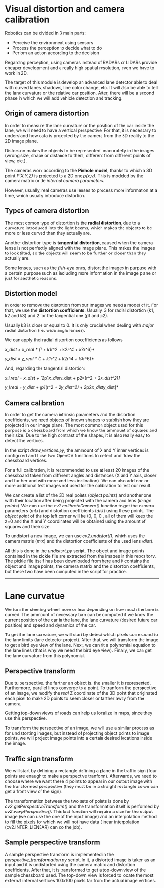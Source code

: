# Visual distortion and camera calibration
 
Robotics can be divided in 3 main parts:
- Perceive the environment using sensors
- Process the perception to decide what to do
- Perfom an action according to the decision

Regarding perception, using cameras instead of RADARs or LIDARs provide cheaper development and a really high spatial resolution, even we have to work in 2D.

The target of this module is develop an advanced lane detector able to deal with curved lanes, shadows, line color change, etc. It will also be able to tell the lane curvature or the relative car position. After, there will be a second phase in which we will add vehicle detection and tracking.


## Origin of camera distortion

In order to measure the lane curvature or the position of the car inside the lane, we will need to have a vertical perspective. For that, it is necessary to understand how data is projected by the camera from the 3D reality to the 2D image plane.

Distorsion makes the objects to be represented unacuratelly in the images (wrong size, shape or distance to them, different from different points of view, etc.).

The cameras work according to the **Pinhole model**, thanks to which a 3D point *P(X,Y,Z)* is projected to a 2D one *p(x,y)*. This is modeled by the camera matrix or de *internal camera parameters*.

However, usually, real cameras use lenses to process more information at a time, which usually introduce distortion.


## Types of camera distortion

The most comon type of distortion is the **radial distortion**, due to a curvature introduced into the light beams, which makes the objects to be more or less curved than they actually are.

Another distortion type is **tangential distortion**, caused when the camera lense is not perfectly aligned with the image plane. This makes the images to look tilted, so the objects will seem to be further or closer than they actually are.

Some lenses, such as the *fish-eye* ones, distort the images in purpuse with a certain purpose such as including more information in the image plane or just for aesthetic reasons.


## Distortion model

In order to remove the distortion from our images we need a model of it. For that, we use the **distortion coefficients**. Usually, 3 for radial distortion (k1, k2 and k3) and 2 for the tangential one (p1 and p2).

Usually k3 is close or equal to 0. It is only crucial when dealing with *major* radial distortion (i.e. wide angle lenses).


We can apply thei radial distortion coeefficients as follows:

*x\_dist = x\_real * (1 + k1*r^2 + k2*r^4 + k3*r^6)*

*y\_dist = y\_real * (1 + k1*r^2 + k2*r^4 + k3*r^6)*


And, regarding the tangential distortion:

*x_\real = x\_dist + [2*p1*x\_dist*y\_dist + p2*(r^2 + 2*x\_dist^2)]*

*y_\real = y\_dist + [p1*(r^2 + 2*y\_dist^2) + 2*p2*x\_dist*y\_dist]*


## Camera calibration

In order to get the camera intrinsic parameters and the distortion coefficients, we need objects of known shapes to stablish how they are projected in our image plane. The most common object used for this purpose is a chessboard from which we know the ammount of squares and their size. Due to the high contrast of the shapes, it is also really easy to detect the vertices. 

In the script *draw_vertices.py*, the ammount of X and Y inner vertices is configured and I use two OpenCV functions to detect and draw the chessboard vertices.


For a full calibration, it is recommended to use at least 20 images of the chessboard taken from different angles and distances (X and Y axis, closer and further and with more and less inclination). We can also add one or more additional test images not used for the calibration to test our result.

We can create a list of the 3D real points (*object points*) and another one with their location after being projected with the camera and lens (*image points*). We can use the *cv2.calibrateCamera()* function to get the camera parameters (*mtx*) and distortion coefficients (*dist*) using these points. The *object point* of the top left corner will be (0, 0, 0), all of them will keep the z=0 and the X and Y coordinates will be obtained using the amount of squares and their size.

To undistort a new image, we can use *cv2.undistort()*, which uses the camera matris (*mtx*) and the distortion coefficients of the used lens (*dist*).


All this is done in the *undistort.py* script. The object and image points contained in the pickle file are extracted from the images in [this repository](https://github.com/udacity/CarND-Camera-Calibration). The pickle file itself has been downloaded from [here](https://s3-us-west-1.amazonaws.com/udacity-selfdrivingcar/files/Advanced_Lane_Finding_Images/correct_for_distortion/wide_dist_pickle.p) and it contains the object and image points, the camera matrix and the distortion coefficients, but these two have been computed in the script for practice.


---

# Lane curvatue

We turn the steering wheel more or less depending on how much the lane is curved. The ammount of necessary turn can be computed if we know the current position of the car in the lane, the lane curvature (desired future car position) and speed and dynamics of the car.

To get the lane curvature, we will start by detect which pixels correspond to the lane limits (lane detector project). After that, we will transform the image to get a bird eye view of the lane. Next, we can fit a polynomial equation to the lane lines (that is why we need the bird eye view). Finally, we can get the lane curvature from this polynomial.


## Perspective transform

Due tu perspective, the farther an object is, the smaller it is represented. Furthermore, parallel lines converge to a point. To tranform the perspective of an image, we modify the *real* Z coordinate of the 3D point that originated each pixel to make 2D points to seem closer or farther away from the camera.

Getting top-down views of roads can help us localize in maps, since they use this perspective.

To transform the perspective of an image, we will use a similar process as for undistorting images, but instead of projecting object points to image points, we will project image points into a certain desired locations inside the image.


## Traffic sign transform

We will start by defining a rectangle defining a plane in the traffic sign (four points are enaugh to make a perspective tranform). Afterwards, we need to choose where we want these 4 points to appear in our output image with the transformed perspective (they must be in a straight rectangle so we can get a front view of the sign).

The transformation between the two sets of points is done by *cv2.getPerspectiveTransform()* and the transformation itself is performed by *cv2.warpPerspective()*. This last function will require a size for the output image (we can use the one of the input image) and an interpolation method to fill the pixels for which we will not have data (linear interpolation (cv2.INTER\_LIENEAR) can do the job).


## Sample perspective transform

A sample perspective transform is implemented in the *perspective_transformation.py* script. In it, a distorted image is taken as an input and it is undistorted using the camera matrix and distortion coefficients. After that, it is transformed to get a top-down view of the sample chessboard used. The top-down view is forced to locate the most external internal vertices 100x100 pixels far from the actual image vertices.


